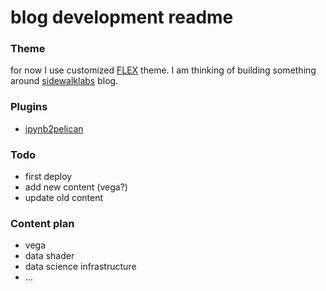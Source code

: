 # blog development readme

### Theme

for now I use customized [FLEX](https://github.com/alexandrevicenzi/Flex/tree/b3bd59002a3e85803332c35702d90e1e19ef39b6) theme. I am thinking of building something around [sidewalklabs](https://sidewalklabs.com/blog/) blog.


### Plugins

- [ipynb2pelican](https://github.com/peijunz/ipynb2pelican)


### Todo

- first deploy
- add new content (vega?)
- update old content

### Content plan

- vega
- data shader
- data science infrastructure
- ...
